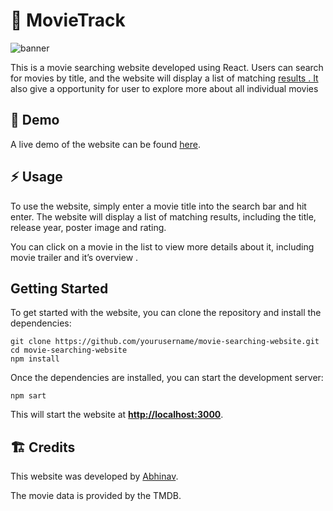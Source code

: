 # 🚀 **MovieTrack**

![banner](https://user-images.githubusercontent.com/109943270/233903173-10024a88-b4e4-48d9-a5e0-36850b9603be.jpg)


This is a movie searching website developed using React. Users can search for movies by title, and the website will display a list of matching [results . It](http://results.It) also give a opportunity for user to explore more about all individual movies

## 💫 **Demo**

A live demo of the website can be found [here](https://movietrack.netlify.app/).

## ⚡ **Usage**

To use the website, simply enter a movie title into the search bar and hit enter. The website will display a list of matching results, including the title, release year, poster image and rating.

You can click on a movie in the list to view more details about it, including movie trailer and it’s overview .

## **Getting Started**

To get started with the website, you can clone the repository and install the dependencies:

```
git clone https://github.com/yourusername/movie-searching-website.git
cd movie-searching-website
npm install

```

Once the dependencies are installed, you can start the development server:

```
npm sart
```

This will start the website at **[http://localhost:3000](http://localhost:3000/)**.

## 🏗️ **Credits**

This website was developed by [Abhinav](https://abhinavke.dev).

The movie data is provided by the TMDB.
